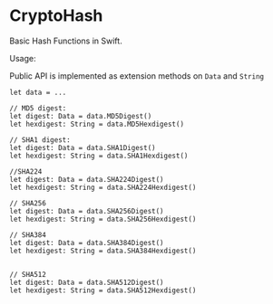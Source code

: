 # CryptoHash

Basic Hash Functions in Swift.


Usage:

Public API is implemented as extension methods on `Data` and `String`

```
let data = ...

// MD5 digest:
let digest: Data = data.MD5Digest()
let hexdigest: String = data.MD5Hexdigest()

// SHA1 digest:
let digest: Data = data.SHA1Digest()
let hexdigest: String = data.SHA1Hexdigest()

//SHA224
let digest: Data = data.SHA224Digest()
let hexdigest: String = data.SHA224Hexdigest()

// SHA256
let digest: Data = data.SHA256Digest()
let hexdigest: String = data.SHA256Hexdigest()

// SHA384
let digest: Data = data.SHA384Digest()
let hexdigest: String = data.SHA384Hexdigest()


// SHA512
let digest: Data = data.SHA512Digest()
let hexdigest: String = data.SHA512Hexdigest()

```
